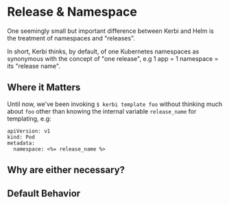 # Release & Namespace

One seemingly small but important difference between Kerbi and Helm is the treatment of namespaces and "releases".&#x20;

In short, Kerbi thinks, by default, of one Kubernetes namespaces as synonymous with the concept of "one release", e.g 1 app = 1 namespace = its "release name".

## Where it Matters

Until now, we've been invoking `$ kerbi template foo` without thinking much about `foo` other  than knowing the internal variable `release_name` for templating, e.g:

```
apiVersion: v1
kind: Pod
metadata:
  namespace: <%= release_name %>
```

## Why are either necessary?



## Default Behavior

